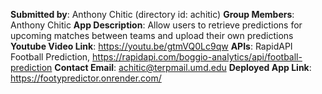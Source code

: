 **Submitted by**: Anthony Chitic (directory id: achitic)
**Group Members**: Anthony Chitic
**App Description**: Allow users to retrieve predictions for upcoming matches between teams and upload their own predictions
**Youtube Video Link**: <https://youtu.be/gtmVQ0Lc9qw>
**APIs**: RapidAPI Football Prediction, <https://rapidapi.com/boggio-analytics/api/football-prediction>
**Contact Email**: achitic@terpmail.umd.edu
**Deployed App Link**: <https://footypredictor.onrender.com/>